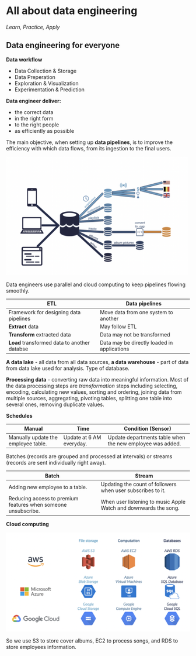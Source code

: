 # All about data engineering 
*Learn, Practice, Apply*

## Data engineering for everyone

**Data workflow**
- Data Collection & Storage
- Data Preperation
- Exploration & Visualization
- Experimentation & Prediction

**Data engineer deliver:**
- the correct data
- in the right form
- to the right people
- as efficiently as possible

The main objective, when setting up **data pipelines**, is to improve the efficiency with which data flows, from its ingestion to the final users.

<img src="img/pipeline.png" width=500>

Data engineers use parallel and cloud computing to keep pipelines flowing smoothly.

ETL           | Data pipelines
------------- | -------------
Framework for designing data pipelines  | Move data from one system to another
**Extract** data  | May follow ETL
**Transform** extracted data | Data may not be transformed
**Load** transformed data to another databse | Data may be directly loaded in applications

**A data lake** - all data from all data sources,
**a data warehouse** - part of data from data lake used for analysis. Type of database.

**Processing data** - converting raw data into meaningful information. Most of the data processing steps are *transformation* steps including selecting, encoding, calculating new values, sorting and ordering, joining data from multiple sources, aggregating, pivoting tables, splitting one table into several ones, removing duplicate values.

**Schedules**

**Manual** | **Time** | **Condition (Sensor)**
-----------|----------|-----------
Manually update the employee table. | Update at 6 AM everyday. | Update departments table when the new employee was added.

Batches (records are grouped and processed at intervals) or streams (records are sent individually right away).


**Batch** | **Stream** 
-----------|----------
Adding new employee to a table. | Updating the count of followers when user subscribes to it.
Reducing access to premium features when someone unsubscribe. | When user listening to music Apple Watch and downwards the song.

**Cloud computing**

<img src="img/aws.png" width=600>

So we use S3 to store cover albums, EC2 to process songs, and RDS to store employees information.





